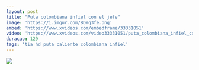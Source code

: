 ```yaml
---
layout: post
title: "Puta colombiana infiel con el jefe"
image: 'https://i.imgur.com/BDYq3fe.png'
embed: 'https://www.xvideos.com/embedframe/33331051'
video: 'https://www.xvideos.com/video33331051/puta_colombiana_infiel_con_el_jefe_-_pornoml.com'
duracao: 129
tags: 'tia hd puta caliente colombiana infiel'
---
```

<a href="{{ page.url | prepend: site.baseurl | prepend: site.url }}"><img src="{{ page.image }}" /></a>
